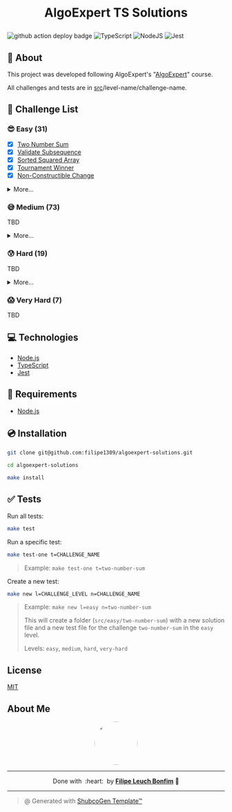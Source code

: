 
# <p align="center">AlgoExpert TS Solutions</p>

![github action deploy badge](https://github.com/filipe1309/algoexpert-solutions/actions/workflows/tests.yaml/badge.svg?event=push)
![TypeScript](https://img.shields.io/badge/Code-TypeScript-informational?style=flat-square&logo=typescript&color=3178C6)
![NodeJS](https://img.shields.io/badge/Code-NodeJS-informational?style=flat-square&logo=node.js&color=339933)
![Jest](https://img.shields.io/badge/Code-Jest-informational?style=flat-square&logo=jest&color=C21325)

## 💬 About

This project was developed following AlgoExpert's "[AlgoExpert](https://www.algoexpert.io/questions)" course.

All challenges and tests are in [src](./src)/level-name/challenge-name.


## :rocket: Challenge List

### 😎 Easy (31)

- [x] [Two Number Sum](./src/easy/two-number-sum)
- [x] [Validate Subsequence](./src/easy/validate-subsequence)
- [x] [Sorted Squared Array](./src/easy/sorted-squared-array)
- [x] [Tournament Winner](./src/easy/tournament-winner)
- [x] [Non-Constructible Change](./src/easy/non-constructible-change)

<details>
  <summary>More...</summary>

- [x] [Transpose Matrix](./src/easy/transpose-matrix)
- [x] [Find Closest Value In BST](./src/easy/find-closest-value-in-bst)
- [x] [Branch Sums](./src/easy/branch-sums)
- [x] [Node Depths](./src/easy/node-depths)
- [x] [Evaluate Expression Tree](./src/easy/evaluate-expression-tree)
- [x] [Depth-first Search](./src/easy/depth-first-search)
- [ ] [Minimum Waiting Time](./src/easy/minimum-waiting-time)
- [ ] [Class Photos](./src/easy/class-photos)
- [ ] [Tandem Bicycle](./src/easy/tandem-bicycle)
- [ ] [Optimal Freelancing](./src/easy/optimal-freelancing)
- [ ] [Remove Duplicate From Linked List](./src/easy/remove-duplicate-from-linked-list)
- [ ] [Middle Node](./src/easy/middle-node)
- [ ] [Nth Fibonacci](./src/easy/nth-fibonacci)
- [ ] [Product Sum](./src/easy/product-sum)
- [ ] [Binary Search](./src/easy/binary-search)
- [ ] [Find Three Largest Numbers](./src/easy/find-three-largest-numbers)
- [ ] [Bubble Sort](./src/easy/bubble-sort)
- [ ] [Insertion Sort](./src/easy/insertion-sort)
- [ ] [Selection Sort](./src/easy/selection-sort)
- [ ] [Palindrome Check](./src/easy/palindrome-check)
- [ ] [Caesar Cipher Encryptor](./src/easy/caesar-cipher-encryptor)
- [ ] [Run-Length Encoding](./src/easy/run-length-encoding)
- [ ] [Common Characters](./src/easy/common-characters)
- [ ] [Generate Document](./src/easy/generate-document)
- [ ] [First Non-Repeating Character](./src/easy/first-non-repeating-character)
- [ ] [Semordnilap](./src/easy/semordnilap)

</details>

### 😅 Medium (73)

TBD
<details>
  <summary>More...</summary>
  TBD
</details>

### 😰 Hard (19)

TBD
<details>
  <summary>More...</summary>
  TBD
</details>

### 😱 Very Hard (7)

TBD

## :computer: Technologies

- [Node.js](https://nodejs.org/en/)
- [TypeScript](https://www.typescriptlang.org/)
- [Jest](https://jestjs.io/)

## :scroll: Requirements

- [Node.js](https://nodejs.org/en/)

## :cd: Installation

```sh
git clone git@github.com:filipe1309/algoexpert-solutions.git
```

```sh
cd algoexpert-solutions
```

```sh
make install
```

## :white_check_mark: Tests

Run all tests:
```sh
make test
```

Run a specific test:
```sh
make test-one t=CHALLENGE_NAME
```
> Example: `make test-one t=two-number-sum`

Create a new test:
```sh
make new l=CHALLENGE_LEVEL n=CHALLENGE_NAME
```
> Example: `make new l=easy n=two-number-sum`
>
> This will create a folder (`src/easy/two-number-sum`) with a new solution file and a new test file for the challenge `two-number-sum` in the `easy` level.
>
> Levels: `easy`, `medium`, `hard`, `very-hard`  


<!-- 

## Contributing

Pull requests are welcome. For major changes, please open an issue first to discuss what you would like to change.

Please make sure to update tests as appropriate. -->

## License

[MIT](https://choosealicense.com/licenses/mit/)

## About Me

<p align="center">
    <a style="font-weight: bold" href="https://github.com/filipe1309/">
    <img style="border-radius:50%" width="100px; "src="https://github.com/filipe1309.png"/>
    </a>
</p>

---

<p align="center">
    Done with&nbsp;&nbsp;:heart:&nbsp;&nbsp;by <a style="font-weight: bold" href="https://github.com/filipe1309/">Filipe Leuch Bonfim</a> 🖖
</p>

---

> @ Generated with [ShubcoGen Template™](https://github.com/filipe1309/shubcogen-template)   
